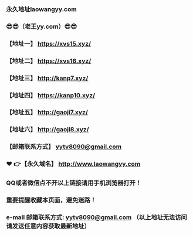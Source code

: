 ### 永久地址laowangyy.com
### :sunglasses::sunglasses:（老王yy.com）:sunglasses::sunglasses:
### 【地址一】  https://xvs15.xyz/
### 【地址二】  https://xvs16.xyz/
### 【地址三】  http://kanp7.xyz/
### 【地址四】  https://kanp10.xyz/
### 【地址五】  http://gaoji7.xyz/
### 【地址六】  http://gaoji8.xyz/
### 【邮箱联系方式】  yytv8090@gmail.com
### :heart: :point_right:【永久域名】  http://www.laowangyy.com
### QQ或者微信点不开以上链接请用手机浏览器打开！
### 重要提醒收藏本页面，避免迷路！
### e-mail 邮箱联系方式: yytv8090@gmail.com （以上地址无法访问请发送任意内容获取最新地址）
